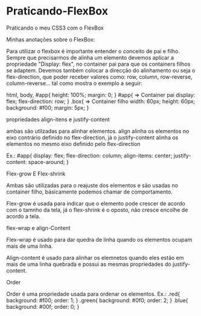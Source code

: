 # Praticando-FlexBox
 Praticando o meu CSS3 com o FlexBox

Minhas anotações sobre o FlexBox:

Para utilizar o flexbox é importante entender o conceito de pai e filho. Sempre que precisarmos 
de alinha um elemento devemos aplicar a propriedade "Display: flex", no container pai para que
os containers filhos se adaptem. Devemos também colocar a direcção do alinhamento ou seja o
flex-direction, que poder receber valores como: row, column, row-reverse, column-reverse... tal
como mostra o exemplo a seguir:

html, body, #app{
    height: 100%;
    margin: 0;
}
#app{ => Container pai
    display: flex;
    flex-direction: row;
}
.box{ => Container filho
    width: 60px;
    height: 60px;
    background: #f00;
    margin: 5px;
}

propriedades align-itens e justify-content

ambas são utilzadas para alinhar elementos. align alinha os elementos no eixo contrário definido no flex-direction, já o justify-content alinha os elementos no  mesmo eixo definido pelo flex-direction

Ex.:
#app{
    display: flex;
    flex-direction: column;
    align-items: center;
    justify-content: space-around;
}

Flex-grow E Flex-shrink

Ambas são utilizadas para o reajuste dos elementos e são usadas no container filho, básicamente podemos chamar de comportamento.

Flex-grow é usada para indicar que o elemento pode crescer de acordo com o tamnho da tela, já o flex-shrink é o oposto, não cresce encolhe de acordo a tela.

flex-wrap e align-Content

Flex-wrap é usado para dar quedra de linha quando os elementos ocupam mais de uma linha.

Align-content é usado para alinhar os elemnetos quando eles estão em mais de uma linha quebrada e possui as mesmas propriedades do justify-content.

Order

Order é uma propriedade usada para ordenar os elementos. Ex.:
.red{
    background: #f00;
    order: 1;
}
.green{
    background: #0f0;
    order: 2;
}
.blue{
    background: #00f;
    order: 0;
}